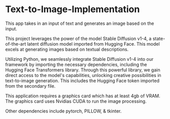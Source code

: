 # Text-to-Image-Implementation
This app takes in an input of text and generates an image based on the input.

This project leverages the power of the model Stable Diffusion v1-4, a state-of-the-art latent diffusion model imported from Hugging Face. This model excels at generating images based on textual descriptions.

Utilizing Python, we seamlessly integrate Stable Diffusion v1-4 into our framework by importing the necessary dependencies, including the Hugging Face Transformers library. Through this powerful library, we gain direct access to the model's capabilities, unlocking creative possibilities in text-to-image generation. This includes the Hugging Face token imported from the secondary file.

This application requires a graphics card which has at least 4gb of VRAM. The graphics card uses Nvidias CUDA to run the image processing. 

Other dependencies include pytorch, PILLOW, & tkinter.





